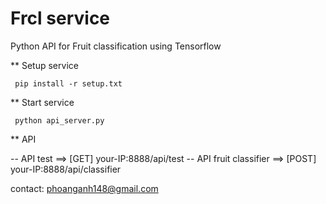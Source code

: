 # Frcl service

Python API for Fruit classification using Tensorflow

\*\* Setup service

<code> pip install -r setup.txt </code>

\*\* Start service

<code> python api_server.py </code>

\*\* API

-- API test ==> [GET] your-IP:8888/api/test
-- API fruit classifier ==> [POST] your-IP:8888/api/classifier

contact: phoanganh148@gmail.com<br>
